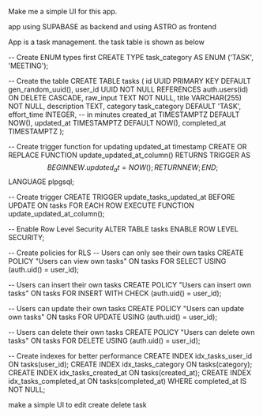 Make me a simple UI for this app. 

app using SUPABASE as backend and using ASTRO as frontend 

App is a task management. the task table is shown as below 

-- Create ENUM types first
CREATE TYPE task_category AS ENUM ('TASK', 'MEETING');

-- Create the table
CREATE TABLE tasks (
    id UUID PRIMARY KEY DEFAULT gen_random_uuid(),
    user_id UUID NOT NULL REFERENCES auth.users(id) ON DELETE CASCADE,
    raw_input TEXT NOT NULL,
    title VARCHAR(255) NOT NULL,
    description TEXT,
    category task_category DEFAULT 'TASK',
    effort_time INTEGER, -- in minutes
    created_at TIMESTAMPTZ DEFAULT NOW(),
    updated_at TIMESTAMPTZ DEFAULT NOW(),
    completed_at TIMESTAMPTZ
);

-- Create trigger function for updating updated_at timestamp
CREATE OR REPLACE FUNCTION update_updated_at_column()
RETURNS TRIGGER AS $$
BEGIN
    NEW.updated_at = NOW();
    RETURN NEW;
END;
$$ LANGUAGE plpgsql;

-- Create trigger
CREATE TRIGGER update_tasks_updated_at
    BEFORE UPDATE ON tasks
    FOR EACH ROW
    EXECUTE FUNCTION update_updated_at_column();

-- Enable Row Level Security
ALTER TABLE tasks ENABLE ROW LEVEL SECURITY;

-- Create policies for RLS
-- Users can only see their own tasks
CREATE POLICY "Users can view own tasks" ON tasks
    FOR SELECT USING (auth.uid() = user_id);

-- Users can insert their own tasks
CREATE POLICY "Users can insert own tasks" ON tasks
    FOR INSERT WITH CHECK (auth.uid() = user_id);

-- Users can update their own tasks
CREATE POLICY "Users can update own tasks" ON tasks
    FOR UPDATE USING (auth.uid() = user_id);

-- Users can delete their own tasks
CREATE POLICY "Users can delete own tasks" ON tasks
    FOR DELETE USING (auth.uid() = user_id);

-- Create indexes for better performance
CREATE INDEX idx_tasks_user_id ON tasks(user_id);
CREATE INDEX idx_tasks_category ON tasks(category);
CREATE INDEX idx_tasks_created_at ON tasks(created_at);
CREATE INDEX idx_tasks_completed_at ON tasks(completed_at) WHERE completed_at IS NOT NULL;

make a simple UI to edit create delete task 
